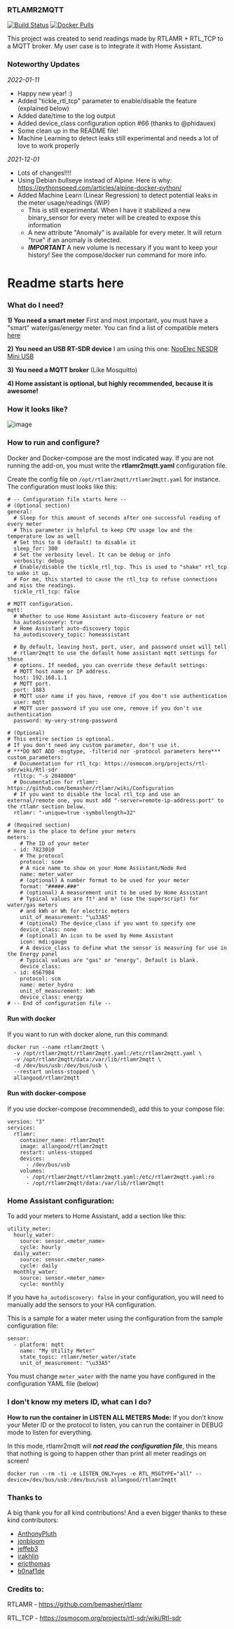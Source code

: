 
### RTLAMR2MQTT
[![Build Status](https://app.travis-ci.com/allangood/rtlamr2mqtt.svg?branch=main)](https://app.travis-ci.com/allangood/rtlamr2mqtt)
[![Docker Pulls](https://img.shields.io/docker/pulls/allangood/rtlamr2mqtt)](https://hub.docker.com/r/allangood/rtlamr2mqtt)

This project was created to send readings made by RTLAMR + RTL_TCP to a MQTT broker.
My user case is to integrate it with Home Assistant.

### Noteworthy Updates
*2022-01-11*
 - Happy new year! :)
 - Added "tickle_rtl_tcp" parameter to enable/disable the feature (explained below)
 - Added date/time to the log output
 - Added device_class configuration option #66 (thanks to @phidauex)
 - Some clean up in the README file!
 - Machine Learning to detect leaks still experimental and needs a lot of love to work properly

*2021-12-01*
 - Lots of changes!!!!
 - Using Debian bullseye instead of Alpine. Here is why: https://pythonspeed.com/articles/alpine-docker-python/
 - Added Machine Learn (Linear Regression) to detect potential leaks in the meter usage/readings (WiP)
   - This is still experimental. When I have it stabilized a new binary_sensor for every meter will be created to expose this information
   - A new attribute "Anomaly" is available for every meter. It will return "true" if an anomaly is detected.
   - ***IMPORTANT*** A new volume is necessary if you want to keep your history! See the compose/docker run command for more info.

# Readme starts here

### What do I need?
 **1) You need a smart meter**
First and most important, you must have a "smart" water/gas/energy meter. You can find a list of compatible meters [here](https://github.com/bemasher/rtlamr/blob/master/meters.csv)

 **2) You need an USB RT-SDR device**
I am using this one: [NooElec NESDR Mini USB](https://www.amazon.ca/NooElec-NESDR-Mini-Compatible-Packages/dp/B009U7WZCA/ref=sr_1_1_sspa?crid=JGS4RV7RXGQQ&keywords=rtl-sdr)

**3) You need a MQTT broker** (Like Mosquitto)

**4) Home assistant is optional, but highly recommended, because it is awesome!**

### How it looks like?

![image](https://user-images.githubusercontent.com/757086/117556120-207bd200-b02b-11eb-9149-58eaf9c6c4ea.png)
### How to run and configure?
Docker and Docker-compose are the most indicated way.
If you are not running the add-on, you must write the **rtlamr2mqtt.yaml** configuration file.

Create the config file on `/opt/rtlamr2mqtt/rtlamr2mqtt.yaml` for instance.
The configuration must looks like this:
```
# -- Configuration file starts here --
# (Optional section)
general:
  # Sleep for this amount of seconds after one successful reading of every meter
  # This parameter is helpful to keep CPU usage low and the temperature low as well
  # Set this to 0 (default) to disable it
  sleep_for: 300
  # Set the verbosity level. It can be debug or info
  verbosity: debug
  # Enable/disable the tickle_rtl_tcp. This is used to "shake" rtl_tcp to wake it up.
  # For me, this started to cause the rtl_tcp to refuse connections and miss the readings.
  tickle_rtl_tcp: false

# MQTT configuration.
mqtt:
  # Whether to use Home Assistant auto-discovery feature or not
  ha_autodiscovery: true
  # Home Assistant auto-discovery topic
  ha_autodiscovery_topic: homeassistant

  # By default, leaving host, port, user, and password unset will tell
  # rtlamr2mqtt to use the default home assistant mqtt settings for those
  # options. If needed, you can override these default settings:
  # MQTT host name or IP address.
  host: 192.168.1.1
  # MQTT port.
  port: 1883
  # MQTT user name if you have, remove if you don't use authentication
  user: mqtt
  # MQTT user password if you use one, remove if you don't use authentication
  password: my-very-strong-password

# (Optional)
# This entire section is optional.
# If you don't need any custom parameter, don't use it.
# ***DO NOT ADD -msgtype, -filterid nor -protocol parameters here***
custom_parameters:
  # Documentation for rtl_tcp: https://osmocom.org/projects/rtl-sdr/wiki/Rtl-sdr
  rtltcp: "-s 2048000"
  # Documentation for rtlamr: https://github.com/bemasher/rtlamr/wiki/Configuration
  # If you want to disable the local rtl_tcp and use an external/remote one, you must add "-server=remote-ip-address:port" to the rtlamr section below.
  rtlamr: "-unique=true -symbollength=32"

# (Required section)
# Here is the place to define your meters
meters:
    # The ID of your meter
  - id: 7823010
    # The protocol
    protocol: scm+
    # A nice name to show on your Home Assistant/Node Red
    name: meter_water
    # (optional) A number format to be used for your meter
    format: "#####.###"
    # (optional) A measurement unit to be used by Home Assistant
    # Typical values are ft³ and m³ (use the superscript) for water/gas meters
    # and kWh or Wh for electric meters
    unit_of_measurement: "\u33A5"
    # (optional) The device_class if you want to specify one
    device_class: none
    # (optional) An icon to be used by Home Assistant
    icon: mdi:gauge
    # A device_class to define what the sensor is measuring for use in the Energy panel
    # Typical values are "gas" or "energy". Default is blank.
    device_class:
  - id: 6567984
    protocol: scm
    name: meter_hydro
    unit_of_measurement: kWh
    device_class: energy
# -- End of configuration file --
```
#### Run with docker
If you want to run with docker alone, run this command:
```
docker run --name rtlamr2mqtt \
  -v /opt/rtlamr2mqtt/rtlamr2mqtt.yaml:/etc/rtlamr2mqtt.yaml \
  -v /opt/rtlamr2mqtt/data:/var/lib/rtlamr2mqtt \
  -d /dev/bus/usb:/dev/bus/usb \
  --restart unless-stopped \
  allangood/rtlamr2mqtt
```
#### Run with docker-compose
If you use docker-compose (recommended), add this to your compose file:
```
version: "3"
services:
  rtlamr:
    container_name: rtlamr2mqtt
    image: allangood/rtlamr2mqtt
    restart: unless-stopped
    devices:
      - /dev/bus/usb
    volumes:
      - /opt/rtlamr2mqtt/rtlamr2mqtt.yaml:/etc/rtlamr2mqtt.yaml:ro
      - /opt/rtlamr2mqtt/data:/var/lib/rtlamr2mqtt
```

### Home Assistant configuration:
To add your meters to Home Assistant, add a section like this:
```
utility_meter:
  hourly_water:
    source: sensor.<meter_name>
    cycle: hourly
  daily_water:
    source: sensor.<meter_name>
    cycle: daily
  monthly_water:
    source: sensor.<meter_name>
    cycle: monthly
```
If you have `ha_autodiscovery: false` in your configuration, you will need to manually add the sensors to your HA configuration.

This is a sample for a water meter using the configuration from the sample configuration file:
```
sensor:
  - platform: mqtt
    name: "My Utility Meter"
    state_topic: rtlamr/meter_water/state
    unit_of_measurement: "\u33A5"
```
You must change `meter_water` with the name you have configured in the configuration YAML file (below)

### I don't know my meters ID, what can I do?
**How to run the container in LISTEN ALL METERS Mode:**
If you don't know your Meter ID or the protocol to listen, you can run the container in DEBUG mode to listen for everything.

In this mode, rtlamr2mqtt will ***not read the configuration file***, this means that nothing is going to happen other than print all meter readings on screen!
```
docker run --rm -ti -e LISTEN_ONLY=yes -e RTL_MSGTYPE="all" --device=/dev/bus/usb:/dev/bus/usb allangood/rtlamr2mqtt
```

### Thanks to
A big thank you for all kind contributions! And a even bigger thanks to these kind contributors:
- [AnthonyPluth](https://github.com/AnthonyPluth)
- [jonbloom](https://github.com/jonbloom)
- [jeffeb3](https://github.com/jeffeb3)
- [irakhlin](https://github.com/irakhlin)
- [ericthomas](https://github.com/ericthomas)
- [b0naf1de](https://github.com/b0naf1de)

### Credits to:

RTLAMR - https://github.com/bemasher/rtlamr

RTL_TCP - https://osmocom.org/projects/rtl-sdr/wiki/Rtl-sdr
